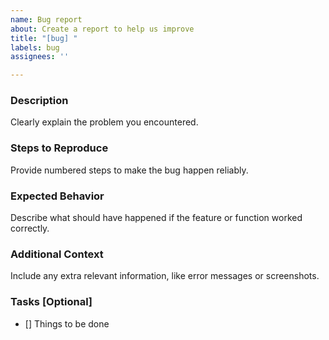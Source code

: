 ```yaml
---
name: Bug report
about: Create a report to help us improve
title: "[bug] "
labels: bug
assignees: ''

---
```


### Description
Clearly explain the problem you encountered.

### Steps to Reproduce
Provide numbered steps to make the bug happen reliably.

### Expected Behavior
Describe what should have happened if the feature or function worked correctly.

### Additional Context
Include any extra relevant information, like error messages or screenshots.

### Tasks [Optional]
- [] Things to be done
